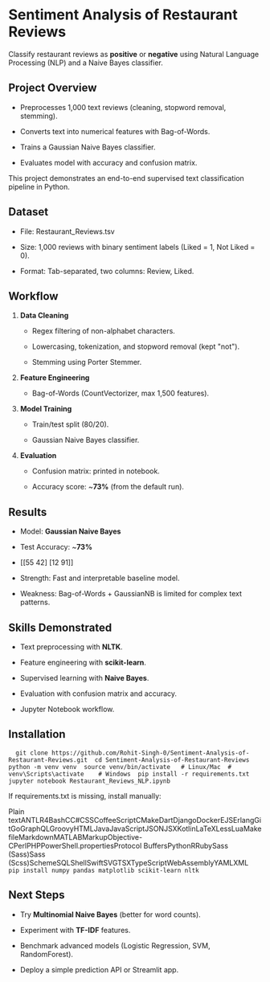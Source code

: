 Sentiment Analysis of Restaurant Reviews
========================================

Classify restaurant reviews as **positive** or **negative** using Natural Language Processing (NLP) and a Naive Bayes classifier.

Project Overview
----------------

*   Preprocesses 1,000 text reviews (cleaning, stopword removal, stemming).
    
*   Converts text into numerical features with Bag-of-Words.
    
*   Trains a Gaussian Naive Bayes classifier.
    
*   Evaluates model with accuracy and confusion matrix.
    

This project demonstrates an end-to-end supervised text classification pipeline in Python.

Dataset
-------

*   File: Restaurant\_Reviews.tsv
    
*   Size: 1,000 reviews with binary sentiment labels (Liked = 1, Not Liked = 0).
    
*   Format: Tab-separated, two columns: Review, Liked.
    

Workflow
--------

1.  **Data Cleaning**
    
    *   Regex filtering of non-alphabet characters.
        
    *   Lowercasing, tokenization, and stopword removal (kept "not").
        
    *   Stemming using Porter Stemmer.
        
2.  **Feature Engineering**
    
    *   Bag-of-Words (CountVectorizer, max 1,500 features).
        
3.  **Model Training**
    
    *   Train/test split (80/20).
        
    *   Gaussian Naive Bayes classifier.
        
4.  **Evaluation**
    
    *   Confusion matrix: printed in notebook.
        
    *   Accuracy score: ~**73%** (from the default run).
        

Results
-------

*   Model: **Gaussian Naive Bayes**
    
*   Test Accuracy: ~**73%**
    
*   \[\[55 42\] \[12 91\]\]
    
*   Strength: Fast and interpretable baseline model.
    
*   Weakness: Bag-of-Words + GaussianNB is limited for complex text patterns.
    

Skills Demonstrated
-------------------

*   Text preprocessing with **NLTK**.
    
*   Feature engineering with **scikit-learn**.
    
*   Supervised learning with **Naive Bayes**.
    
*   Evaluation with confusion matrix and accuracy.
    
*   Jupyter Notebook workflow.
    

Installation
------------

`   git clone https://github.com/Rohit-Singh-0/Sentiment-Analysis-of-Restaurant-Reviews.git  cd Sentiment-Analysis-of-Restaurant-Reviews  python -m venv venv  source venv/bin/activate   # Linux/Mac  # venv\Scripts\activate    # Windows  pip install -r requirements.txt  jupyter notebook Restaurant_Reviews_NLP.ipynb   `

If requirements.txt is missing, install manually:

Plain textANTLR4BashCC#CSSCoffeeScriptCMakeDartDjangoDockerEJSErlangGitGoGraphQLGroovyHTMLJavaJavaScriptJSONJSXKotlinLaTeXLessLuaMakefileMarkdownMATLABMarkupObjective-CPerlPHPPowerShell.propertiesProtocol BuffersPythonRRubySass (Sass)Sass (Scss)SchemeSQLShellSwiftSVGTSXTypeScriptWebAssemblyYAMLXML`   pip install numpy pandas matplotlib scikit-learn nltk   `

Next Steps
----------

*   Try **Multinomial Naive Bayes** (better for word counts).
    
*   Experiment with **TF-IDF** features.
    
*   Benchmark advanced models (Logistic Regression, SVM, RandomForest).
    
*   Deploy a simple prediction API or Streamlit app.
